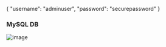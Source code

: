 {
    "username": "adminuser",
    "password": "securepassword"
}

### MySQL DB 
![image](https://github.com/user-attachments/assets/a62fe483-6475-42d0-b8bc-77c01f790d55)


